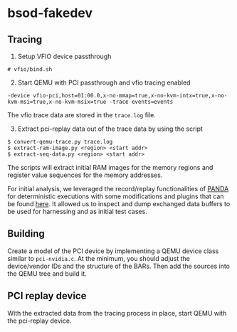# bsod-fakedev

## Tracing

1. Setup VFIO device passthrough

```
# vfio/bind.sh
```

2. Start QEMU with PCI passthrough and vfio tracing enabled

```
-device vfio-pci,host=01:00.0,x-no-mmap=true,x-no-kvm-intx=true,x-no-kvm-msi=true,x-no-kvm-msix=true -trace events=events
```

The vfio trace data are stored in the `trace.log` file.

3. Extract pci-replay data out of the trace data by using the script

```
$ convert-qemu-trace.py trace.log
$ extract-ram-image.py <region> <start addr>
$ extract-seq-data.py <region> <start addr>
```

The scripts will extract initial RAM images for the memory regions and register value sequences for the memory addresses.

For initial analysis, we leveraged the record/replay functionalities of [PANDA](https://github.com/panda-re/panda) for deterministic executions with some modifications and plugins that can be found [here](https://github.com/0xf4b1/panda).
It allowed us to inspect and dump exchanged data buffers to be used for harnessing and as initial test cases.

## Building

Create a model of the PCI device by implementing a QEMU device class similar to `pci-nvidia.c`.
At the minimum, you should adjust the device/vendor IDs and the structure of the BARs.
Then add the sources into the QEMU tree and build it.

## PCI replay device

With the extracted data from the tracing process in place, start QEMU with the pci-replay device.